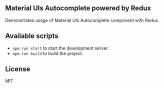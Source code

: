 ## Material UIs Autocomplete powered by Redux

Demonstrates usage of Material UIs Autocomplete component with Redux.

## Available scripts

- `npm run start` to start the development server.
- `npm run build` to build the project.

## License

MIT